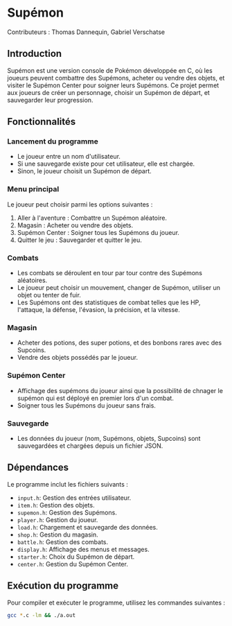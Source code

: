 # Supémon
Contributeurs : Thomas Dannequin, Gabriel Verschatse

## Introduction
Supémon est une version console de Pokémon développée en C, où les joueurs peuvent combattre des Supémons, 
acheter ou vendre des objets, et visiter le Supémon Center pour soigner leurs Supémons. 
Ce projet permet aux joueurs de créer un personnage, choisir un Supémon de départ, et sauvegarder leur progression.

## Fonctionnalités

### Lancement du programme
- Le joueur entre un nom d'utilisateur.
- Si une sauvegarde existe pour cet utilisateur, elle est chargée.
- Sinon, le joueur choisit un Supémon de départ.

### Menu principal
Le joueur peut choisir parmi les options suivantes :
1. Aller à l'aventure : Combattre un Supémon aléatoire.
2. Magasin : Acheter ou vendre des objets.
3. Supémon Center : Soigner tous les Supémons du joueur.
4. Quitter le jeu : Sauvegarder et quitter le jeu.

### Combats
- Les combats se déroulent en tour par tour contre des Supémons aléatoires.
- Le joueur peut choisir un mouvement, changer de Supémon, utiliser un objet ou tenter de fuir.
- Les Supémons ont des statistiques de combat telles que les HP, l'attaque, la défense, l'évasion, la précision, et la vitesse.

### Magasin
- Acheter des potions, des super potions, et des bonbons rares avec des Supcoins.
- Vendre des objets possédés par le joueur.

### Supémon Center
- Affichage des supémons du joueur ainsi que la possibilité de chnager le supémon qui est déployé en premier lors d'un combat.
- Soigner tous les Supémons du joueur sans frais.

### Sauvegarde
- Les données du joueur (nom, Supémons, objets, Supcoins) sont sauvegardées et chargées depuis un fichier JSON.

## Dépendances
Le programme inclut les fichiers suivants :
- `input.h`: Gestion des entrées utilisateur.
- `item.h`: Gestion des objets.
- `supemon.h`: Gestion des Supémons.
- `player.h`: Gestion du joueur.
- `load.h`: Chargement et sauvegarde des données.
- `shop.h`: Gestion du magasin.
- `battle.h`: Gestion des combats.
- `display.h`: Affichage des menus et messages.
- `starter.h`: Choix du Supémon de départ.
- `center.h`: Gestion du Supémon Center.

## Exécution du programme
Pour compiler et exécuter le programme, utilisez les commandes suivantes :
```bash
gcc *.c -lm && ./a.out
